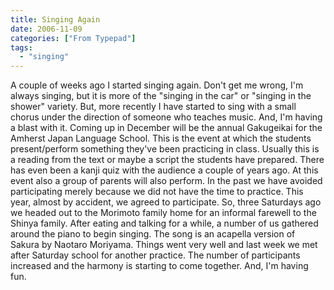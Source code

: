 ```yaml
---
title: Singing Again
date: 2006-11-09
categories: ["From Typepad"]
tags: 
  - "singing"
---
```

A couple of weeks ago I started singing again. Don't get me wrong, I'm always singing, but it is more of the "singing in the car" or "singing in the shower" variety. But, more recently I have started to sing with a small chorus under the direction of someone who teaches music. And, I'm having a blast with it. Coming up in December will be the annual Gakugeikai for the Amherst Japan Language School. This is the event at which the students present/perform something they've been practicing in class. Usually this is a reading from the text or maybe a script the students have prepared. There has even been a kanji quiz with the audience a couple of years ago. At this event also a group of parents will also perform. In the past we have avoided participating merely because we did not have the time to practice. This year, almost by accident, we agreed to participate. So, three Saturdays ago we headed out to the Morimoto family home for an informal farewell to the Shinya family. After eating and talking for a while, a number of us gathered around the piano to begin singing. The song is an acapella version of Sakura by Naotaro Moriyama. Things went very well and last week we met after Saturday school for another practice. The number of participants increased and the harmony is starting to come together. And, I'm having fun.